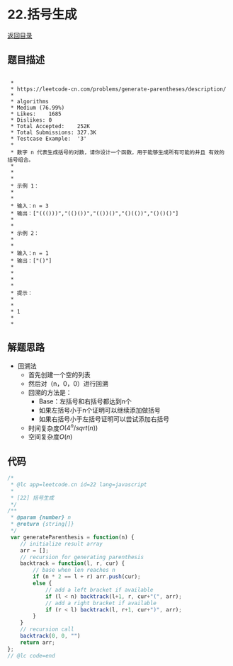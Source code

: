 
# 22.括号生成
[返回目录](../README.md)
  
## 题目描述
```

 *
 * https://leetcode-cn.com/problems/generate-parentheses/description/
 *
 * algorithms
 * Medium (76.99%)
 * Likes:    1685
 * Dislikes: 0
 * Total Accepted:    252K
 * Total Submissions: 327.3K
 * Testcase Example:  '3'
 *
 * 数字 n 代表生成括号的对数，请你设计一个函数，用于能够生成所有可能的并且 有效的 括号组合。
 * 
 * 
 * 
 * 示例 1：
 * 
 * 
 * 输入：n = 3
 * 输出：["((()))","(()())","(())()","()(())","()()()"]
 * 
 * 
 * 示例 2：
 * 
 * 
 * 输入：n = 1
 * 输出：["()"]
 * 
 * 
 * 
 * 
 * 提示：
 * 
 * 
 * 1 
 * 
 * 
```  
  
## 解题思路 
- 回溯法
  - 首先创建一个空的列表
  - 然后对（n，0，0）进行回溯
  - 回溯的方法是：
    - Base：左括号和右括号都达到n个
    - 如果左括号小于n个证明可以继续添加做括号
    - 如果右括号小于左括号证明可以尝试添加右括号
  - 时间复杂度$O(4^n/sqrt(n))$
  - 空间复杂度$O(n)$
  
## 代码
``` js
/*
 * @lc app=leetcode.cn id=22 lang=javascript
 *
 * [22] 括号生成
 */
/**
 * @param {number} n
 * @return {string[]}
 */
 var generateParenthesis = function(n) {
    // initialize result array
    arr = [];
    // recursion for generating parenthesis
    backtrack = function(l, r, cur) {
        // base when len reaches n
        if (n * 2 == l + r) arr.push(cur);
        else {
            // add a left bracket if available
            if (l < n) backtrack(l+1, r, cur+"(", arr);
            // add a right bracket if available
            if (r < l) backtrack(l, r+1, cur+")", arr);
        }
    }
    // recursion call
    backtrack(0, 0, "")
    return arr;
};
// @lc code=end

```  
